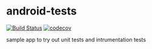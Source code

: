 # android-tests
[![Build Status](https://travis-ci.org/Rishabhk07/android-tests.svg?branch=master)](https://travis-ci.org/Rishabhk07/android-tests)
[![codecov](https://codecov.io/gh/Rishabhk07/android-tests/branch/master/graph/badge.svg)](https://codecov.io/gh/Rishabhk07/android-tests)

sample app to try out unit tests and intrumentation tests
